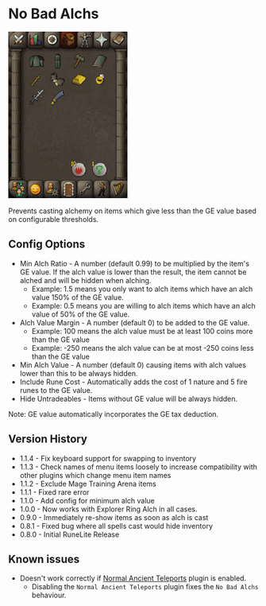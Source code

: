 # No Bad Alchs

![Demo](./demo.gif)

Prevents casting alchemy on items which give less than the GE value based on configurable thresholds.

## Config Options

* Min Alch Ratio - A number (default 0.99) to be multiplied by the item's GE value. If the alch value is lower than the
  result, the
  item cannot be alched and will be hidden when alching.
    * Example: 1.5 means you only want to alch items which have an alch value 150% of the GE value.
    * Example: 0.5 means you are willing to alch items which have an alch value of 50% of the GE value.
* Alch Value Margin - A number (default 0) to be added to the GE value.
    * Example: 100 means the alch value must be at least 100 coins more than the GE value
    * Example: -250 means the alch value can be at most -250 coins less than the GE value
* Min Alch Value - A number (default 0) causing items with alch values lower than this to be always hidden.
* Include Rune Cost - Automatically adds the cost of 1 nature and 5 fire runes to the GE value.
* Hide Untradeables - Items without GE value will be always hidden.

Note: GE value automatically incorporates the GE tax deduction.

## Version History

* 1.1.4 - Fix keyboard support for swapping to inventory
* 1.1.3 - Check names of menu items loosely to increase compatibility with other plugins which change menu item names
* 1.1.2 - Exclude Mage Training Arena items
* 1.1.1 - Fixed rare error
* 1.1.0 - Add config for minimum alch value
* 1.0.0 - Now works with Explorer Ring Alch in all cases.
* 0.9.0 - Immediately re-show items as soon as alch is cast
* 0.8.1 - Fixed bug where all spells cast would hide inventory
* 0.8.0 - Initial RuneLite Release

## Known issues

* Doesn't work correctly if [Normal Ancient Teleports](https://runelite.net/plugin-hub/show/normal-ancient-teleports) plugin is enabled.
  * Disabling the `Normal Ancient Teleports` plugin fixes the `No Bad Alchs` behaviour.
